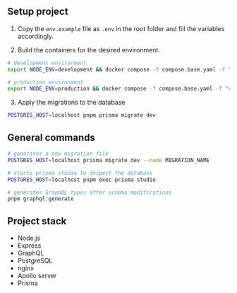## Setup project

1. Copy the `env.example` file as `.env` in the root folder and fill the variables accordingly.

2. Build the containers for the desired environment.

```sh
# development environment
export NODE_ENV=development && docker compose -f compose.base.yaml -f "compose.${NODE_ENV}.yaml" up -d --build

# production environment
export NODE_ENV=production && docker compose -f compose.base.yaml -f "compose.${NODE_ENV}.yaml" up -d --build
```

3. Apply the migrations to the database

```sh
POSTGRES_HOST=localhost pnpm prisma migrate dev
```

## General commands

```sh
# generates a new migration file
POSTGRES_HOST=localhost prisma migrate dev --name MIGRATION_NAME
```

```sh
# starts prisma studio to inspect the database
POSTGRES_HOST=localhost pnpm exec prisma studio
```

```sh
# generates GraphQL types after schema modifications
pnpm graphql:generate
```

## Project stack

- Node.js
- Express
- GraphQL
- PostgreSQL
- nginx
- Apollo server
- Prisma
